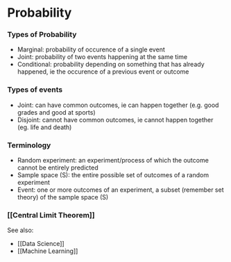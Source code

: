 # Probability

### Types of Probability
- Marginal: probability of occurence of a single event
- Joint: probability of two events happening at the same time
- Conditional: probability depending on something that has already happened, ie the occurence of a previous event or outcome

### Types of events
- Joint: can have common outcomes, ie can happen together (e.g. good grades and good at sports)
- Disjoint: cannot have common outcomes, ie cannot happen together (eg. life and death)

### Terminology
- Random experiment: an experiment/process of which the outcome cannot be entirely predicted
- Sample space (S): the entire possible set of outcomes of a random experiment
- Event: one or more outcomes of an experiment, a subset (remember set theory) of the sample space (S)

### [[Central Limit Theorem]]

See also:
 - [[Data Science]]
 - [[Machine Learning]]